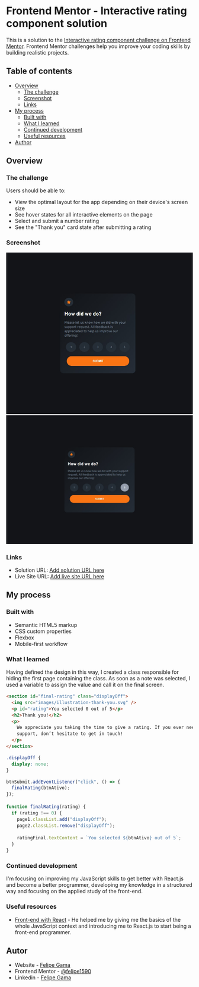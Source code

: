 # Frontend Mentor - Interactive rating component solution

This is a solution to the [Interactive rating component challenge on Frontend Mentor](https://www.frontendmentor.io/challenges/interactive-rating-component-koxpeBUmI). Frontend Mentor challenges help you improve your coding skills by building realistic projects.

## Table of contents

- [Overview](#overview)
  - [The challenge](#the-challenge)
  - [Screenshot](#screenshot)
  - [Links](#links)
- [My process](#my-process)
  - [Built with](#built-with)
  - [What I learned](#what-i-learned)
  - [Continued development](#continued-development)
  - [Useful resources](#useful-resources)
- [Author](#author)

## Overview

### The challenge

Users should be able to:

- View the optimal layout for the app depending on their device's screen size
- See hover states for all interactive elements on the page
- Select and submit a number rating
- See the "Thank you" card state after submitting a rating

### Screenshot

![](./screenshots/mobile.jpg)
![](./screenshots/desktop.jpg)

### Links

- Solution URL: [Add solution URL here](https://github.com/felipe1590/interactive-rating)
- Live Site URL: [Add live site URL here](https://felipe1590.github.io/interactive-rating/)

## My process

### Built with

- Semantic HTML5 markup
- CSS custom properties
- Flexbox
- Mobile-first workflow

### What I learned

Having defined the design in this way, I created a class responsible for hiding the first page containing the class. As soon as a note was selected, I used a variable to assign the value and call it on the final screen.

```html
<section id="final-rating" class="displayOff">
  <img src="images/illustration-thank-you.svg" />
  <p id="rating">You selected 0 out of 5</p>
  <h2>Thank you!</h2>
  <p>
    We appreciate you taking the time to give a rating. If you ever need more
    support, don’t hesitate to get in touch!
  </p>
</section>
```

```css
.displayOff {
  display: none;
}
```

```js
btnSubmit.addEventListener("click", () => {
  finalRating(btnAtivo);
});

function finalRating(rating) {
  if (rating !== 0) {
    page1.classList.add("displayOff");
    page2.classList.remove("displayOff");

    ratingFinal.textContent = `You selected ${btnAtivo} out of 5`;
  }
}
```

### Continued development

I'm focusing on improving my JavaScript skills to get better with React.js and become a better programmer, developing my knowledge in a structured way and focusing on the applied study of the front-end.

### Useful resources

- [Front-end with React](https://ada.tech/) - He helped me by giving me the basics of the whole JavaScript context and introducing me to React.js to start being a front-end programmer.

## Autor

- Website - [Felipe Gama](https://felipe1590.github.io/portfolio/)
- Frontend Mentor - [@felipe1590](https://www.frontendmentor.io/profile/felipe1590)
- Linkedin - [Felipe Gama](https://www.linkedin.com/in/felipe-gama-3a5638265/)
